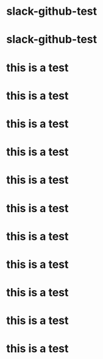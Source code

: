 ﻿# slack-github-test
# slack-github-test


# this is a test
# this is a test
# this is a test
# this is a test
# this is a test
# this is a test
# this is a test
# this is a test
# this is a test
# this is a test
# this is a test
